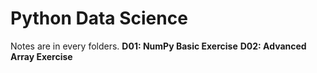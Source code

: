 # Python Data Science
Notes are in every folders.
**D01: NumPy Basic Exercise**
**D02: Advanced Array Exercise**
